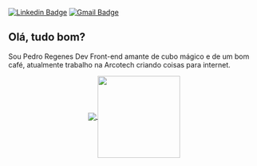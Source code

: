 [![Linkedin Badge](https://img.shields.io/badge/-LinkedIn-blue?style=flat-square&logo=Linkedin&logoColor=white&link=https://www.linkedin.com/in/hedenica/)](https://www.linkedin.com/in/phregenes/)
[![Gmail Badge](https://img.shields.io/badge/-Gmail-c14438?style=flat-square&logo=Gmail&logoColor=white&link=mailto:hedenica@gmail.com)](mailto:phregenes@gmail.com)

## Olá, tudo bom?

Sou Pedro Regenes Dev Front-end amante de cubo mágico e de um bom café, atualmente trabalho na Arcotech criando coisas para internet. 
<p align="center">
  <a href="https://github.com/silviolleite?tab=repositories">
    <img
      align="center"
      src="https://github-readme-stats.vercel.app/api/top-langs/?username=phregenes&layout=compact"
    />
  </a>
  <a href="https://github.com/phregenes?tab=repositories">
    <img
      align="center"
      height="165"
      src="https://github-readme-stats.vercel.app/api?username=phregenes&count_private=true&show_icons=true&custom_title=Github%20Status&hide=issues"
    />
  </a>
</p>

